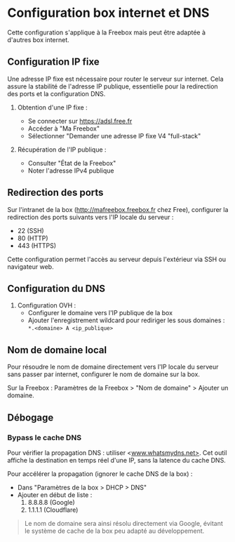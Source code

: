 # Configuration box internet et DNS

Cette configuration s'applique à la Freebox mais peut être adaptée à d'autres box internet.

## Configuration IP fixe

Une adresse IP fixe est nécessaire pour router le serveur sur internet. Cela assure la stabilité de l'adresse IP publique, essentielle pour la redirection des ports et la configuration DNS.

1. Obtention d'une IP fixe :

   - Se connecter sur <https://adsl.free.fr>
   - Accéder à "Ma Freebox"
   - Sélectionner "Demander une adresse IP fixe V4 "full-stack"

2. Récupération de l'IP publique :
   - Consulter "État de la Freebox"
   - Noter l'adresse IPv4 publique

## Redirection des ports

Sur l'intranet de la box (<http://mafreebox.freebox.fr> chez Free), configurer la redirection des ports suivants vers l'IP locale du serveur :

- 22 (SSH)
- 80 (HTTP)
- 443 (HTTPS)

Cette configuration permet l'accès au serveur depuis l'extérieur via SSH ou navigateur web.

## Configuration du DNS

1. Configuration OVH :
   - Configurer le domaine vers l'IP publique de la box
   - Ajouter l'enregistrement wildcard pour rediriger les sous domaines : `*.<domaine> A <ip_publique>`

## Nom de domaine local

Pour résoudre le nom de domaine directement vers l'IP locale du serveur sans passer par internet, configurer le nom de domaine sur la box.

Sur la Freebox : Paramètres de la Freebox > "Nom de domaine" > Ajouter un domaine.

## Débogage

### Bypass le cache DNS

Pour vérifier la propagation DNS : utiliser <www.whatsmydns.net>. Cet outil affiche la destination en temps réel d'une IP, sans la latence du cache DNS.

Pour accélérer la propagation (ignorer le cache DNS de la box) :

- Dans "Paramètres de la box > DHCP > DNS"
- Ajouter en début de liste :
  1. 8.8.8.8 (Google)
  2. 1.1.1.1 (Cloudflare)

> Le nom de domaine sera ainsi résolu directement via Google, évitant le système de cache de la box peu adapté au développement.
